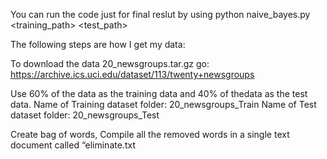 You can run the code just for final reslut by using python naive_bayes.py <training_path> <test_path>

The following steps are how I get my data:

To download the data 20_newsgroups.tar.gz go: https://archive.ics.uci.edu/dataset/113/twenty+newsgroups

Use 60% of the data as the training data and 40% of thedata as the test data.
Name of Training dataset folder:
20_newsgroups_Train
Name of Test dataset folder:
20_newsgroups_Test

Create bag of words,
Compile all the removed words in a single text document called “eliminate.txt

